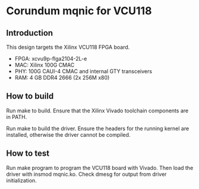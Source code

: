# Corundum mqnic for VCU118

## Introduction

This design targets the Xilinx VCU118 FPGA board.

* FPGA: xcvu9p-flga2104-2L-e
* MAC: Xilinx 100G CMAC
* PHY: 100G CAUI-4 CMAC and internal GTY transceivers
* RAM: 4 GB DDR4 2666 (2x 256M x80)

## How to build

Run make to build.  Ensure that the Xilinx Vivado toolchain components are
in PATH.

Run make to build the driver.  Ensure the headers for the running kernel are
installed, otherwise the driver cannot be compiled.

## How to test

Run make program to program the VCU118 board with Vivado.  Then load the
driver with insmod mqnic.ko.  Check dmesg for output from driver
initialization.


